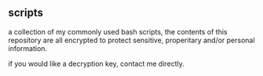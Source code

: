 ## scripts

a collection of my commonly used bash scripts, the contents of this
repository are all encrypted to protect sensitive, properitary and/or
personal information.

if you would like a decryption key, contact me directly.

